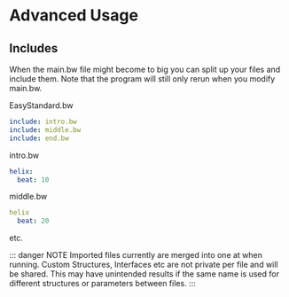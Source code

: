 # Advanced Usage

## Includes

When the main.bw file might become to big you can split up your files and include them.
Note that the program will still only rerun when you modify main.bw.

EasyStandard.bw
```yaml
include: intro.bw
include: middle.bw
include: end.bw
```

intro.bw
```yaml
helix:
  beat: 10
```

middle.bw
```yaml
helix
  beat: 20
```

etc.

::: danger NOTE
Imported files currently are merged into one at when running.
Custom Structures, Interfaces etc are not private per file and will be shared.
This may have unintended results if the same name is used for different structures
or parameters between files.
:::
